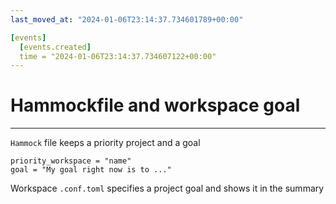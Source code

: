 ```yaml
---
last_moved_at: "2024-01-06T23:14:37.734601789+00:00"

[events]
  [events.created]
  time = "2024-01-06T23:14:37.734607122+00:00"
---
```

# Hammockfile and workspace goal
---

`Hammock` file keeps a priority project and a goal

```
priority_workspace = "name"
goal = "My goal right now is to ..."
```

Workspace `.conf.toml` specifies a project goal and shows it in the summary

